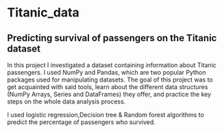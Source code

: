 # Titanic_data

## Predicting survival of passengers on the Titanic dataset
In this project I investigated a dataset containing information about Titanic passengers. I used NumPy and Pandas, which are two popular Python packages used for manipulating datasets. The goal of this project was to get acquainted with said tools, learn about the different data structures (NumPy Arrays, Series and DataFrames) they offer, and practice the key steps on the whole data analysis process.

I used logistic regression,Decision tree & Random forest algorithms to predict the percentage of passengers who survived.
